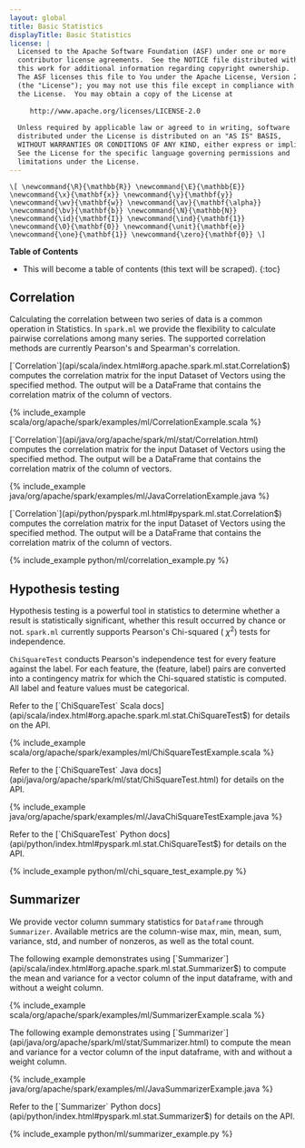 ```yaml
---
layout: global
title: Basic Statistics
displayTitle: Basic Statistics
license: |
  Licensed to the Apache Software Foundation (ASF) under one or more
  contributor license agreements.  See the NOTICE file distributed with
  this work for additional information regarding copyright ownership.
  The ASF licenses this file to You under the Apache License, Version 2.0
  (the "License"); you may not use this file except in compliance with
  the License.  You may obtain a copy of the License at
 
     http://www.apache.org/licenses/LICENSE-2.0
 
  Unless required by applicable law or agreed to in writing, software
  distributed under the License is distributed on an "AS IS" BASIS,
  WITHOUT WARRANTIES OR CONDITIONS OF ANY KIND, either express or implied.
  See the License for the specific language governing permissions and
  limitations under the License.
---
```



`\[
\newcommand{\R}{\mathbb{R}}
\newcommand{\E}{\mathbb{E}}
\newcommand{\x}{\mathbf{x}}
\newcommand{\y}{\mathbf{y}}
\newcommand{\wv}{\mathbf{w}}
\newcommand{\av}{\mathbf{\alpha}}
\newcommand{\bv}{\mathbf{b}}
\newcommand{\N}{\mathbb{N}}
\newcommand{\id}{\mathbf{I}}
\newcommand{\ind}{\mathbf{1}}
\newcommand{\0}{\mathbf{0}}
\newcommand{\unit}{\mathbf{e}}
\newcommand{\one}{\mathbf{1}}
\newcommand{\zero}{\mathbf{0}}
\]`

**Table of Contents**

* This will become a table of contents (this text will be scraped).
{:toc}

## Correlation

Calculating the correlation between two series of data is a common operation in Statistics. In `spark.ml`
we provide the flexibility to calculate pairwise correlations among many series. The supported
correlation methods are currently Pearson's and Spearman's correlation.

<div class="codetabs">
<div data-lang="scala" markdown="1">
[`Correlation`](api/scala/index.html#org.apache.spark.ml.stat.Correlation$)
computes the correlation matrix for the input Dataset of Vectors using the specified method.
The output will be a DataFrame that contains the correlation matrix of the column of vectors.

{% include_example scala/org/apache/spark/examples/ml/CorrelationExample.scala %}
</div>

<div data-lang="java" markdown="1">
[`Correlation`](api/java/org/apache/spark/ml/stat/Correlation.html)
computes the correlation matrix for the input Dataset of Vectors using the specified method.
The output will be a DataFrame that contains the correlation matrix of the column of vectors.

{% include_example java/org/apache/spark/examples/ml/JavaCorrelationExample.java %}
</div>

<div data-lang="python" markdown="1">
[`Correlation`](api/python/pyspark.ml.html#pyspark.ml.stat.Correlation$)
computes the correlation matrix for the input Dataset of Vectors using the specified method.
The output will be a DataFrame that contains the correlation matrix of the column of vectors.

{% include_example python/ml/correlation_example.py %}
</div>

</div>

## Hypothesis testing

Hypothesis testing is a powerful tool in statistics to determine whether a result is statistically
significant, whether this result occurred by chance or not. `spark.ml` currently supports Pearson's
Chi-squared ( $\chi^2$) tests for independence.

`ChiSquareTest` conducts Pearson's independence test for every feature against the label.
For each feature, the (feature, label) pairs are converted into a contingency matrix for which
the Chi-squared statistic is computed. All label and feature values must be categorical.

<div class="codetabs">
<div data-lang="scala" markdown="1">
Refer to the [`ChiSquareTest` Scala docs](api/scala/index.html#org.apache.spark.ml.stat.ChiSquareTest$) for details on the API.

{% include_example scala/org/apache/spark/examples/ml/ChiSquareTestExample.scala %}
</div>

<div data-lang="java" markdown="1">
Refer to the [`ChiSquareTest` Java docs](api/java/org/apache/spark/ml/stat/ChiSquareTest.html) for details on the API.

{% include_example java/org/apache/spark/examples/ml/JavaChiSquareTestExample.java %}
</div>

<div data-lang="python" markdown="1">
Refer to the [`ChiSquareTest` Python docs](api/python/index.html#pyspark.ml.stat.ChiSquareTest$) for details on the API.

{% include_example python/ml/chi_square_test_example.py %}
</div>

</div>

## Summarizer

We provide vector column summary statistics for `Dataframe` through `Summarizer`.
Available metrics are the column-wise max, min, mean, sum, variance, std, and number of nonzeros,
as well as the total count.

<div class="codetabs">
<div data-lang="scala" markdown="1">
The following example demonstrates using [`Summarizer`](api/scala/index.html#org.apache.spark.ml.stat.Summarizer$)
to compute the mean and variance for a vector column of the input dataframe, with and without a weight column.

{% include_example scala/org/apache/spark/examples/ml/SummarizerExample.scala %}
</div>

<div data-lang="java" markdown="1">
The following example demonstrates using [`Summarizer`](api/java/org/apache/spark/ml/stat/Summarizer.html)
to compute the mean and variance for a vector column of the input dataframe, with and without a weight column.

{% include_example java/org/apache/spark/examples/ml/JavaSummarizerExample.java %}
</div>

<div data-lang="python" markdown="1">
Refer to the [`Summarizer` Python docs](api/python/index.html#pyspark.ml.stat.Summarizer$) for details on the API.

{% include_example python/ml/summarizer_example.py %}
</div>

</div>